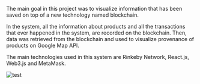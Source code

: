 The main goal in this project was to visualize information that has been saved on top of a new technology named blockchain.

In the system, all the information about products and all the transactions that ever happened in the system, are recorded on the blockchain. Then, data was retrieved from the blockchain and used to visualize provenance of products on Google Map API.

The main technologies used in this system are Rinkeby Network, React.js, Web3.js and MetaMask.

![test](https://github.com/parastooveisi/Supply-Chain-Management/blob/master/images/frontend.png)
